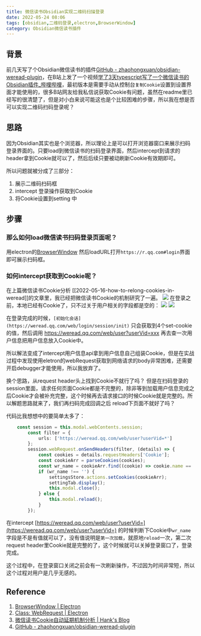 ```yaml
---
title: 微信读书Obsidian实现二维码扫描登录
date: 2022-05-24 08:06
tags: [obsidian,二维码登录,electron,BrowserWindow]
category: Obsidian微信读书插件
---
```


## 背景

前几天写了个Obsidian微信读书的插件[GitHub - zhaohongxuan/obsidian-weread-plugin](https://github.com/zhaohongxuan/obsidian-weread-plugin)，在B站上发了一个视频[学了3天typescript写了一个微信读书的Obsidian插件_哔哩哔哩](https://www.bilibili.com/video/BV1f34y1h7jk#reply114024637264)，最初版本是需要手动从控制台`复制Cookie`设置到设置界面才能使用的，很多B站网友给我私信说获取Cookie有问题，虽然在readme里已经写的很清楚了，但是对小白来说可能这也是个比较困难的步骤，所以我在想是否可以实现二维码扫码登录呢？

## 思路

因为Obsidian其实也是个浏览器，所以理论上是可以打开浏览器窗口来展示扫码登录界面的。只要load到微信读书的扫码登录界面，然后intercept到请求的header拿到Cookie就可以了，然后后续只要被动刷新Cookie有效期即可。

所以问题就被分成了三部分：
1. 展示二维码扫码框
2. intercept 登录操作获取到Cookie
3. 将Cookie设置到setting 中

<!-- more -->

## 步骤

### 那么如何load微信读书扫码登录页面呢？

用electron的[BrowserWindow](https://www.electronjs.org/docs/latest/api/browser-window)  然后loadURL打开`https://r.qq.com#login`界面即可展示扫码框。

### 如何intercept获取到Cookie呢？

在上篇微信读书Cookie分析 [[2022-05-16-how-to-relong-cookies-in-weread]]的文章里，我已经把微信读书Cookie的机制研究了一遍。
![](https://cdn.jsdelivr.net/gh/zhaohongxuan/picgo@master/20220516161146.png)
在登录之前，本地已经有Cookie了，只不过关于用户相关的字段都是空的：
![](https://cdn.jsdelivr.net/gh/zhaohongxuan/picgo@master/20220516161146.png)
![](https://cdn.jsdelivr.net/gh/zhaohongxuan/picgo@master/20220516161146.png)

在登录完成的时候，`[初始化会话](https://weread.qq.com/web/login/session/init)` 只会获取到4个set-cookie的值，然后调用 https://weread.qq.com/web/user?userVid=xxx 再去查一次用户信息把用户信息放入Cookie中。

所以解法变成了intercept用户信息api拿到用户信息自己组装Cookie，但是在实战过程中发现使用eletron的webRequest获取到网络请求的body非常困难，还需要开启debugger才能使用，所以我放弃了。

换个思路，从request header头上找到Cookie不就行了吗？ 但是在扫码登录的session里面，请求任何页面Cookie都是不完整的，除非等到加载用户信息完成之后Cookie才会被补充完整，这个时候再去请求接口的时候Cookie就是完整的。所以解题思路就来了，我们再扫码完成回调之后 reload下页面不就好了吗？

代码比我想想中的要简单太多了：

```typescript
	const session = this.modal.webContents.session;
		const filter = {
			urls: ['https://weread.qq.com/web/user?userVid=*']
		};
		session.webRequest.onSendHeaders(filter, (details) => {
			const cookies = details.requestHeaders['Cookie'];
			const cookieArr = parseCookies(cookies);
			const wr_name = cookieArr.find((cookie) => cookie.name == 'wr_name').value;
			if (wr_name !== '') {
				settingsStore.actions.setCookies(cookieArr);
				settingTab.display();
				this.modal.close();
			} else {
				this.modal.reload();
			}
		});
```

在intercept [https://weread.qq.com/web/user?userVid=](https://weread.qq.com/web/user?userVid=) 的时候判断下Cookie中`wr_name`字段是不是有值就可以了，没有值说明是`第一次加载`，就原地`reload`一次，第二次request header里Cookie就是完整的了，这个时候就可以关掉登录窗口了，登录完成。 

这个过程中，在登录窗口关闭之前会有一次刷新操作，不过因为时间非常短，所以这个过程对用户是几乎无感的。

## Reference 
1. [BrowserWindow | Electron](https://www.electronjs.org/docs/latest/api/browser-window)
2. [Class: WebRequest | Electron](https://www.electronjs.org/docs/latest/api/web-request)
3. [微信读书Cookie自动延期机制分析 | Hank's Blog](https://zhaohongxuan.github.io/2022/05/16/how-to-relong-cookies-in-weread/)
4. [GitHub - zhaohongxuan/obsidian-weread-plugin](https://github.com/zhaohongxuan/obsidian-weread-plugin)